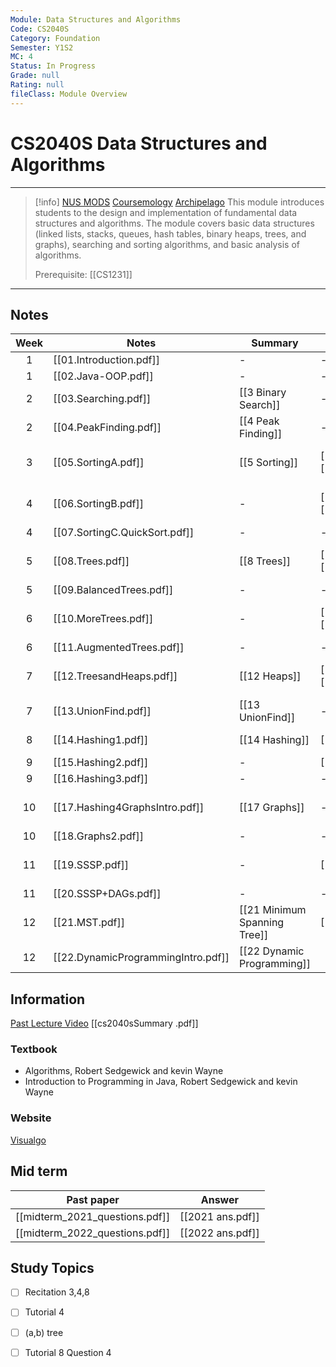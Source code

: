 ```yaml
---
Module: Data Structures and Algorithms
Code: CS2040S
Category: Foundation
Semester: Y1S2
MC: 4
Status: In Progress
Grade: null
Rating: null
fileClass: Module Overview
---
```

# CS2040S Data Structures and Algorithms
---
>[!info] [NUS MODS](https://nusmods.com/modules/CS2040S/data-structures-and-algorithms) [Coursemology](https://coursemology.org/courses/2455) [Archipelago](https://archipelago.rocks/student/app/studentDB/student/63c4e83541119035f3e16c22/token/a027b948-aca3-4ee7-af02-3af5b9264a8f)
This module introduces students to the design and implementation of fundamental data structures and algorithms. The module covers basic data structures (linked lists, stacks, queues, hash tables, binary heaps, trees, and graphs), searching and sorting algorithms, and basic analysis of algorithms.
>
>Prerequisite: [[CS1231]]

---

## Notes

| Week | Notes                              | Summary                      | Recitation                                      | Tutorial                                                                                 |
|:----:| ---------------------------------- | ---------------------------- | ----------------------------------------------- | ---------------------------------------------------------------------------------------- |
|  1   | [[01.Introduction.pdf]]            | -                            | -                                               | -                                                                                        |
|  1   | [[02.Java-OOP.pdf]]                | -                            | -                                               | -                                                                                        |
|  2   | [[03.Searching.pdf]]               | [[3 Binary Search]]          | -                                               | -                                                                                        |
|  2   | [[04.PeakFinding.pdf]]             | [[4 Peak Finding]]           | -                                               | -                                                                                        |
|  3   | [[05.SortingA.pdf]]                | [[5 Sorting]]                | [[Recitation+01.pdf]]<br>[[Rec01Solution]]      | [[tut01.pdf]]<br>[[tut01solution]]<br>[[tut1_soln.pdf]]                                  |
|  4   | [[06.SortingB.pdf]]                | -                            | [[Recitation+02.pdf]]<br>[[Rec02Solution.pptx]] | [[tut02.pdf]]<br>[[tut02solution]]<br>[[tut2_soln.pdf]]                                  |
|  4   | [[07.SortingC.QuickSort.pdf]]      | -                            | -                                               | -                                                                                        |
|  5   | [[08.Trees.pdf]]                   | [[8 Trees]]                  | [[Recitation+03.pdf]]<br>[[R3.pptx]]            | [[NUS/Year 1 Semester 2/CS2040S/Tutorial/tut3/tut3.pdf\|tut03.pdf]]<br>[[tut3_soln.pdf]] |
|  5   | [[09.BalancedTrees.pdf]]           | -                            | -                                               | -                                                                                        |
|  6   | [[10.MoreTrees.pdf]]               | -                            | [[Recitation+04.pdf]]<br>[[R4.pptx]]            | [[NUS/Year 1 Semester 2/CS2040S/Tutorial/tut4/tut4.pdf\|tut4.pdf]]<br>[[tut4_soln.pdf]]  |
|  6   | [[11.AugmentedTrees.pdf]]          | -                            | -                                               | -                                                                                        |
|  7   | [[12.TreesandHeaps.pdf]]           | [[12 Heaps]]                 | [[Recitation+05.pdf]]<br>[[R5.pptx]]            | [[NUS/Year 1 Semester 2/CS2040S/Tutorial/tut5/tut5.pdf\|tut5.pdf]]<br>[[tut5_soln.pdf]]  |
|  7   | [[13.UnionFind.pdf]]               | [[13 UnionFind]]             | -                                               | -                                                                                        |
|  8   | [[14.Hashing1.pdf]]                | [[14 Hashing]]               | [[Recitation+06.pdf]]                           | [[tut06.pdf]]<br>[[tut6_soln.pdf]]                                                       |
|  9   | [[15.Hashing2.pdf]]                | -                            | [[Recitation+07.pdf]]                           | [[tut07.pdf]]                                                                            |
|  9   | [[16.Hashing3.pdf]]                | -                            | -                                               | -                                                                                        |
|  10  | [[17.Hashing4GraphsIntro.pdf]]     | [[17 Graphs]]                | -                                               | [[NUS/Year 1 Semester 2/CS2040S/Tutorial/tut8/tut8.pdf\|tut08.pdf]]<br>[[tut8_soln.pdf]] |
|  10  | [[18.Graphs2.pdf]]                 | -                            | -                                               | -                                                                                        |
|  11  | [[19.SSSP.pdf]]                    | -                            | [[Recitation+08.pdf]]                           | [[NUS/Year 1 Semester 2/CS2040S/Tutorial/tut9/tut9.pdf\|tut09.pdf]]<br>[[tut9_soln.pdf]] |
|  11  | [[20.SSSP+DAGs.pdf]]               | -                            | -                                               | -                                                                                        |
|  12  | [[21.MST.pdf]]                     | [[21 Minimum Spanning Tree]] | [[Recitation+09.pdf]]                           | [[NUS/Year 1 Semester 2/CS2040S/Tutorial/tut10/tut10.pdf\|tut10.pdf]]                    |
|  12  | [[22.DynamicProgrammingIntro.pdf]] | [[22 Dynamic Programming]]                             |                                               | -                                                                                        |


## Information

[Past Lecture Video](https://www.youtube.com/watch?v=YDFfsX4Qs-A&list=PLgpwqdiEMkHA0pU_uspC6N88RwMpt9rC8&index=2)
[[cs2040sSummary .pdf]]

### Textbook 

- Algorithms, Robert Sedgewick and kevin Wayne
- Introduction to Programming in Java, Robert Sedgewick and kevin Wayne

### Website 

[Visualgo](https://visualgo.net)

## Mid term

| Past paper                     | Answer           |
| ------------------------------ | ---------------- |
| [[midterm_2021_questions.pdf]] | [[2021 ans.pdf]] |
| [[midterm_2022_questions.pdf]] | [[2022 ans.pdf]] |

## Study Topics


- [ ] Recitation 3,4,8
- [ ] Tutorial 4
- [ ] (a,b) tree
- [ ] Tutorial 8 Question 4




